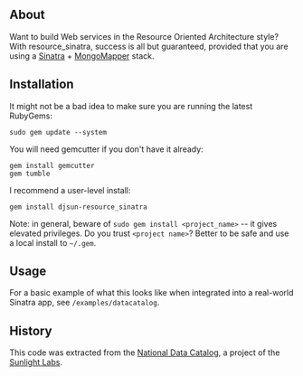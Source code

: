 ## About

Want to build Web services in the Resource Oriented Architecture style? With resource_sinatra, success is all but guaranteed, provided that you are using a [Sinatra](http://sinatrarb.com) + [MongoMapper](http://github.com/djsun/mongomapper) stack.

## Installation

It might not be a bad idea to make sure you are running the latest RubyGems:

    sudo gem update --system

You will need gemcutter if you don't have it already:

    gem install gemcutter
    gem tumble

I recommend a user-level install:

    gem install djsun-resource_sinatra
    
Note: in general, beware of `sudo gem install <project_name>` -- it gives elevated privileges. Do you trust `<project name>`? Better to be safe and use a local install to `~/.gem`.

## Usage

For a basic example of what this looks like when integrated into a real-world Sinatra app, see `/examples/datacatalog`.

## History

This code was extracted from the [National Data Catalog](http://groups.google.com/group/datacatalog), a project of the [Sunlight Labs](http://sunlightlabs.com).
